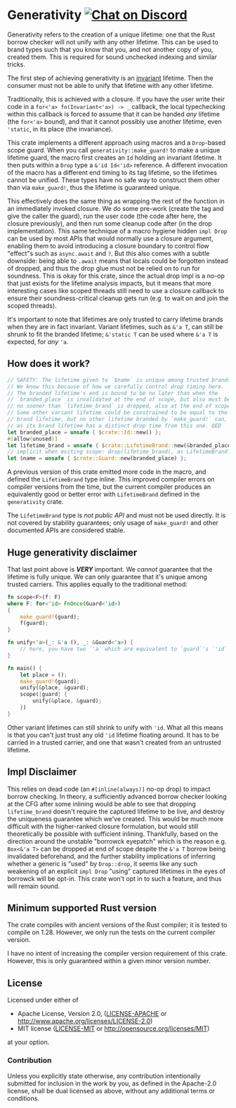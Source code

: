 # Generativity [![Chat on Discord](https://img.shields.io/discord/496481045684944897?style=flat&logo=discord)][Discord]

Generativity refers to the creation of a unique lifetime: one that the Rust
borrow checker will not unify with any other lifetime. This can be used to
brand types such that you know that you, and not another copy of you, created
them. This is required for sound unchecked indexing and similar tricks.

The first step of achieving generativity is an [invariant][variance] lifetime.
Then the consumer must not be able to unify that lifetime with any other lifetime.

Traditionally, this is achieved with a closure. If you have the user write their code in a
`for<'a> fn(Invariant<'a>) -> _` callback, the local typechecking within this callback
is forced to assume that it can be handed _any_ lifetime (the `for<'a>` bound), and that
it cannot possibly use another lifetime, even `'static`, in its place (the invariance).

This crate implements a different approach using macros and a `Drop`-based scope guard.
When you call `generativity::make_guard!` to make a unique lifetime guard, the macro
first creates an `Id` holding an invariant lifetime. It then puts within a `Drop` type
a `&'id Id<'id>` reference. A different invocation of the macro has a different end timing
to its tag lifetime, so the lifetimes cannot be unified. These types have no safe way to
construct them other than via `make_guard!`, thus the lifetime is guaranteed unique.

This effectively does the same thing as wrapping the rest of the function in an
immediately invoked closure. We do some pre-work (create the tag and give the caller the
guard), run the user code (the code after here, the closure previously), and then run
some cleanup code after (in the drop implementation). This same technique of a macro
hygiene hidden `impl Drop` can be used by most APIs that would normally use a closure
argument, enabling them to avoid introducing a closure boundary to control flow "effect"s
such as `async.await` and `?`. But this also comes with a subtle downside: being able to
`.await` means that locals could be forgotten instead of dropped, and thus the drop glue
must not be relied on to run for soundness. This is okay for this crate, since the actual
drop impl is a no-op that just exists for the lifetime analysis impacts, but it means that
more interesting cases like scoped threads still need to use a closure callback to ensure
their soundness-critical cleanup gets run (e.g. to wait on and join the scoped threads).

It's important to note that lifetimes are only trusted to carry lifetime brands when they
are in fact invariant. Variant lifetimes, such as `&'a T`, can still be shrunk to fit the
branded lifetime; `&'static T` can be used where `&'a T` is expected, for *any* `'a`.

## How does it work?

```rust
// SAFETY: The lifetime given to `$name` is unique among trusted brands.
// We know this because of how we carefully control drop timing here.
// The branded lifetime's end is bound to be no later than when the
// `branded_place` is invalidated at the end of scope, but also must be
// no sooner than `lifetime_brand` is dropped, also at the end of scope.
// Some other variant lifetime could be constrained to be equal to the
// brand lifetime, but no other lifetime branded by `make_guard!` can,
// as its brand lifetime has a distinct drop time from this one. QED
let branded_place = unsafe { $crate::Id::new() };
#[allow(unused)]
let lifetime_brand = unsafe { $crate::LifetimeBrand::new(&branded_place) };
// implicit when exiting scope: drop(lifetime_brand), as LifetimeBrand: Drop
let $name = unsafe { $crate::Guard::new(branded_place) };
```

A previous version of this crate emitted more code in the macro, and defined the
`LifetimeBrand` type inline. This improved compiler errors on compiler versions
from the time, but the current compiler produces an equivalently good or better
error with `LifetimeBrand` defined in the `generativity` crate.

The `LifetimeBrand` type is *not public API* and must not be used directly. It
is not covered by stability guarantees; only usage of `make_guard!` and other
documented APIs are considered stable.

## Huge generativity disclaimer

That last point above is ***VERY*** important. We _cannot_ guarantee that the
lifetime is fully unique. We can only guarantee that it's unique among trusted
carriers. This applies equally to the traditional method:

```rust
fn scope<F>(f: F)
where F: for<'id> FnOnce(Guard<'id>)
{
    make_guard!(guard);
    f(guard);
}

fn unify<'a>(_: &'a (), _: &Guard<'a>) {
    // here, you have two `'a` which are equivalent to `guard`'s `'id`
}

fn main() {
    let place = ();
    make_guard!(guard);
    unify(&place, &guard);
    scope(|guard| {
        unify(&place, &guard);
    })
}
```

Other variant lifetimes can still shrink to unify with `'id`. What all this
means is that you can't just trust any old `'id` lifetime floating around. It
has to be carried in a trusted carrier, and one that wasn't created from an
untrusted lifetime.

## Impl Disclaimer

This relies on dead code (an `#[inline(always)]` no-op drop) to impact borrow
checking. In theory, a sufficiently advanced borrow checker looking at the CFG
after some inlining would be able to see that dropping `lifetime_brand` doesn't
require the captured lifetime to be live, and destroy the uniqueness guarantee
which we've created. This would be much more difficult with the higher-ranked
closure formulation, but would still theoretically be possible with sufficient
inlining. Thankfully, based on the direction around the unstable "borrowck
eyepatch" which is the reason e.g. `Box<&'a T>` can be dropped at end of scope
despite the `&'a T` borrow being invalidated beforehand, and the further
stability implications of inferring whether a generic is "used" by `Drop::drop`,
it seems like any such weakening of an explicit `impl Drop` "using" captured
lifetimes in the eyes of borrowck will be opt-in. This crate won't opt in to
such a feature, and thus will remain sound.

## Minimum supported Rust version

The crate compiles with ancient versions of the Rust compiler; it is tested to
compile on 1.28. However, we only run the tests on the current compiler version.

I have no intent of increasing the compiler version requirement of this crate.
However, this is only guaranteed within a given minor version number.

## License

Licensed under either of

- Apache License, Version 2.0, ([LICENSE-APACHE](LICENSE-APACHE) or <http://www.apache.org/licenses/LICENSE-2.0>)
- MIT license ([LICENSE-MIT](LICENSE-MIT) or <http://opensource.org/licenses/MIT>)

at your option.

### Contribution

Unless you explicitly state otherwise, any contribution intentionally submitted
for inclusion in the work by you, as defined in the Apache-2.0 license, shall
be dual licensed as above, without any additional terms or conditions.

  [Discord]: <https://discord.gg/FuPE9JE>
  [variance]: <https://doc.rust-lang.org/nomicon/subtyping.html#variance>
